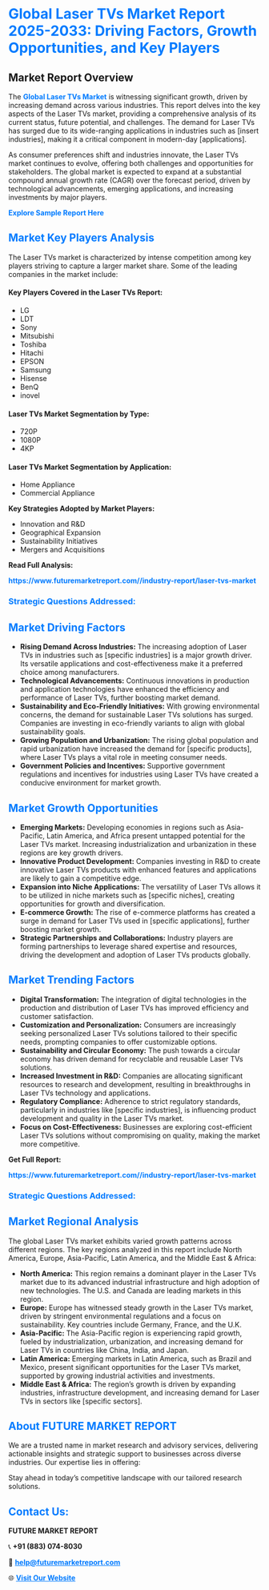 <h1 style="color: #007BFF;">Global Laser TVs Market Report 2025-2033: Driving Factors, Growth Opportunities, and Key Players</h1>

<section id="overview">
<h2>Market Report Overview</h2>
<p>The <a href="https://www.futuremarketreport.com//industry-report/laser-tvs-market" style="color: #007BFF; text-decoration: none;"><strong>Global Laser TVs Market</strong></a> is witnessing significant growth, driven by increasing demand across various industries. This report delves into the key aspects of the Laser TVs market, providing a comprehensive analysis of its current status, future potential, and challenges. The demand for Laser TVs has surged due to its wide-ranging applications in industries such as [insert industries], making it a critical component in modern-day [applications].</p>
<p>As consumer preferences shift and industries innovate, the Laser TVs market continues to evolve, offering both challenges and opportunities for stakeholders. The global market is expected to expand at a substantial compound annual growth rate (CAGR) over the forecast period, driven by technological advancements, emerging applications, and increasing investments by major players.</p>
</section>

<section id="overview">
<p><a href="https://www.futuremarketreport.com//request-sample/reportId=83445" style="color: #007BFF; text-decoration: none;"><strong>Explore Sample Report Here</strong></a></p>
</section>

<section id="key-players">
<h2 style="color: #007BFF;">Market Key Players Analysis</h2>
<p>The Laser TVs market is characterized by intense competition among key players striving to capture a larger market share. Some of the leading companies in the market include:</p>
<h4>Key Players Covered in the Laser TVs Report:</h4>
<ul><li>LG</li><li>LDT</li><li>Sony</li><li>Mitsubishi</li><li>Toshiba</li><li>Hitachi</li><li>EPSON</li><li>Samsung</li><li>Hisense</li><li>BenQ</li><li>inovel</li></ul>
<h4>Laser TVs Market Segmentation by Type:</h4>
<ul><li>720P</li><li>1080P</li><li>4KP</li></ul>

<h4>Laser TVs Market Segmentation by Application:</h4>
<ul><li>Home Appliance</li><li>Commercial Appliance</li></ul>
<p><strong>Key Strategies Adopted by Market Players:</strong></p>
<ul>
<li>Innovation and R&D</li>
<li>Geographical Expansion</li>
<li>Sustainability Initiatives</li>
<li>Mergers and Acquisitions</li>
</ul>
</section>

<section>
<p><strong>Read Full Analysis: </strong></p><a href="https://www.futuremarketreport.com//industry-report/laser-tvs-market" style="color: #007BFF; text-decoration: none;"><strong>https://www.futuremarketreport.com//industry-report/laser-tvs-market</strong></a>
<h3 style="color: #007BFF;">Strategic Questions Addressed:</h3>
</section>

<section id="driving-factors">
<h2 style="color: #007BFF;">Market Driving Factors</h2>
<ul>
<li><strong>Rising Demand Across Industries:</strong> The increasing adoption of Laser TVs in industries such as [specific industries] is a major growth driver. Its versatile applications and cost-effectiveness make it a preferred choice among manufacturers.</li>
<li><strong>Technological Advancements:</strong> Continuous innovations in production and application technologies have enhanced the efficiency and performance of Laser TVs, further boosting market demand.</li>
<li><strong>Sustainability and Eco-Friendly Initiatives:</strong> With growing environmental concerns, the demand for sustainable Laser TVs solutions has surged. Companies are investing in eco-friendly variants to align with global sustainability goals.</li>
<li><strong>Growing Population and Urbanization:</strong> The rising global population and rapid urbanization have increased the demand for [specific products], where Laser TVs plays a vital role in meeting consumer needs.</li>
<li><strong>Government Policies and Incentives:</strong> Supportive government regulations and incentives for industries using Laser TVs have created a conducive environment for market growth.</li>
</ul>
</section>

<section id="growth-opportunities">
<h2 style="color: #007BFF;">Market Growth Opportunities</h2>
<ul>
<li><strong>Emerging Markets:</strong> Developing economies in regions such as Asia-Pacific, Latin America, and Africa present untapped potential for the Laser TVs market. Increasing industrialization and urbanization in these regions are key growth drivers.</li>
<li><strong>Innovative Product Development:</strong> Companies investing in R&D to create innovative Laser TVs products with enhanced features and applications are likely to gain a competitive edge.</li>
<li><strong>Expansion into Niche Applications:</strong> The versatility of Laser TVs allows it to be utilized in niche markets such as [specific niches], creating opportunities for growth and diversification.</li>
<li><strong>E-commerce Growth:</strong> The rise of e-commerce platforms has created a surge in demand for Laser TVs used in [specific applications], further boosting market growth.</li>
<li><strong>Strategic Partnerships and Collaborations:</strong> Industry players are forming partnerships to leverage shared expertise and resources, driving the development and adoption of Laser TVs products globally.</li>
</ul>
</section>

<section id="trending-factors">
<h2 style="color: #007BFF;">Market Trending Factors</h2>
<ul>
<li><strong>Digital Transformation:</strong> The integration of digital technologies in the production and distribution of Laser TVs has improved efficiency and customer satisfaction.</li>
<li><strong>Customization and Personalization:</strong> Consumers are increasingly seeking personalized Laser TVs solutions tailored to their specific needs, prompting companies to offer customizable options.</li>
<li><strong>Sustainability and Circular Economy:</strong> The push towards a circular economy has driven demand for recyclable and reusable Laser TVs solutions.</li>
<li><strong>Increased Investment in R&D:</strong> Companies are allocating significant resources to research and development, resulting in breakthroughs in Laser TVs technology and applications.</li>
<li><strong>Regulatory Compliance:</strong> Adherence to strict regulatory standards, particularly in industries like [specific industries], is influencing product development and quality in the Laser TVs market.</li>
<li><strong>Focus on Cost-Effectiveness:</strong> Businesses are exploring cost-efficient Laser TVs solutions without compromising on quality, making the market more competitive.</li>
</ul>
</section>

<section>
<p><strong>Get Full Report: </strong></p><a href="https://www.futuremarketreport.com//industry-report/laser-tvs-market" style="color: #007BFF; text-decoration: none;"><strong>https://www.futuremarketreport.com//industry-report/laser-tvs-market</strong></a>
<h3 style="color: #007BFF;">Strategic Questions Addressed:</h3>
</section>


<section id="regional-analysis">
<h2 style="color: #007BFF;">Market Regional Analysis</h2>
<p>The global Laser TVs market exhibits varied growth patterns across different regions. The key regions analyzed in this report include North America, Europe, Asia-Pacific, Latin America, and the Middle East & Africa:</p>
<ul>
<li><strong>North America:</strong> This region remains a dominant player in the Laser TVs market due to its advanced industrial infrastructure and high adoption of new technologies. The U.S. and Canada are leading markets in this region.</li>
<li><strong>Europe:</strong> Europe has witnessed steady growth in the Laser TVs market, driven by stringent environmental regulations and a focus on sustainability. Key countries include Germany, France, and the U.K.</li>
<li><strong>Asia-Pacific:</strong> The Asia-Pacific region is experiencing rapid growth, fueled by industrialization, urbanization, and increasing demand for Laser TVs in countries like China, India, and Japan.</li>
<li><strong>Latin America:</strong> Emerging markets in Latin America, such as Brazil and Mexico, present significant opportunities for the Laser TVs market, supported by growing industrial activities and investments.</li>
<li><strong>Middle East & Africa:</strong> The region’s growth is driven by expanding industries, infrastructure development, and increasing demand for Laser TVs in sectors like [specific sectors].</li>
</ul>
</section>

<footer>
<h2 style="color: #007BFF;">About FUTURE MARKET REPORT</h2>
<p>We are a trusted name in market research and advisory services, delivering actionable insights and strategic support to businesses across diverse industries. Our expertise lies in offering:</p>

<p>Stay ahead in today’s competitive landscape with our tailored research solutions.</p>

<h2 style="color: #007BFF;">Contact Us:</h2>
<p><strong>FUTURE MARKET REPORT</strong></p>
<p>📞 <strong>+91 (883) 074-8030</strong></p>
<p>📧 <strong><a href="mailto:help@futuremarketreport.com" style="color: #007BFF;">help@futuremarketreport.com</a></strong></p>
<p>🌐 <strong><a href="https://www.futuremarketreport.com/" style="color: #007BFF;">Visit Our Website</a></strong></p>
</footer>